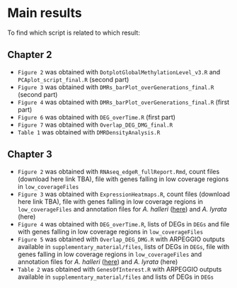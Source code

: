 # Main results

To find which script is related to which result:

## Chapter 2

 - `Figure 2` was obtained with `DotplotGlobalMethylationLevel_v3.R` and `PCAplot_script_final.R` (second part)
 - `Figure 3` was obtained with `DMRs_barPlot_overGenerations_final.R` (second part)
 - `Figure 4` was obtained with `DMRs_barPlot_overGenerations_final.R` (first part)
 - `Figure 6` was obtained with `DEG_overTime.R` (first part)
 - `Figure 7` was obtained with `Overlap_DEG_DMG_final.R`
 - `Table 1` was obtained with `DMRDensityAnalysis.R`


## Chapter 3

 - `Figure 2` was obtained with `RNAseq_edgeR_fullReport.Rmd`, count files (download here link TBA), file with genes falling in low coverage regions in `low_coverageFiles`
 - `Figure 3` was obtained with `ExpressionHeatmaps.R`, count files (download here link TBA), file with genes falling in low coverage regions in `low_coverageFiles` and annotation files for _A. halleri_ ([here](https://datadryad.org/stash/dataset/doi:10.5061/dryad.gn4hh)) and _A. lyrata_ (here)
 - `Figure 4` was obtained with `DEG_overTime.R`, lists of DEGs in `DEGs` and file with genes falling in low coverage regions in `low_coverageFiles`
 - `Figure 5` was obtained with `Overlap_DEG_DMG.R` with ARPEGGIO outputs available in `supplementary_material/files`, lists of DEGs in `DEGs`, file with genes falling in low coverage regions in `low_coverageFiles` and annotation files for _A. halleri_ ([here](https://datadryad.org/stash/dataset/doi:10.5061/dryad.gn4hh)) and _A. lyrata_ (here)
 - `Table 2` was obtained with `GenesOfInterest.R` with ARPEGGIO outputs available in `supplementary_material/files` and lists of DEGs in `DEGs`
